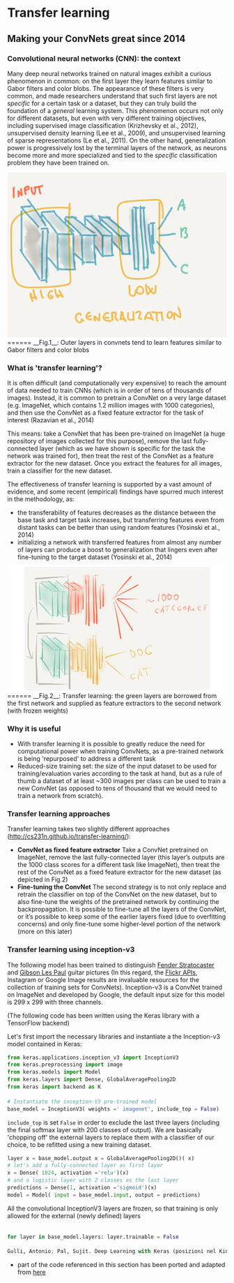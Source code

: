 # Transfer learning
## Making your ConvNets great since 2014

### Convolutional neural networks (CNN): the context
Many deep neural networks trained on natural images exhibit a curious phenomenon in common: on the first layer they learn features similar to Gabor filters and color blobs. The appearance of these filters is very common, and made researchers understand that such first layers are not _specific_ for a certain task or a dataset, but they can truly build the foundation of a _general_ learning system.
This phenomenon occurs not only for different datasets, but even with very different training objectives, including supervised image classification (Krizhevsky et al., 2012), unsupervised density learning (Lee et al., 2009), and unsupervised learning of sparse  representations (Le et al., 2011).
On the other hand, generalization power is progressively lost by the terminal layers of the network, as neurons become more and more specialized and tied to the _specific_ classification problem they have been trained on.

<img src="transfer_learning/image_1.png" alt="Image not found" width="600"/>
======
__Fig.1__: Outer layers in convnets tend to learn features similar to Gabor filters and color blobs

### What is 'transfer learning'?
It is often difficult (and computationally very expensive) to reach the amount of data needed to train CNNs (which is in order of tens of thousands of images). Instead, it is common to pretrain a ConvNet on a very large dataset (e.g. ImageNet, which contains 1.2 million images with 1000 categories), and then use the ConvNet as a fixed feature extractor for the task of interest (Razavian et al., 2014)


This means: take a ConvNet that has been pre-trained on ImageNet (a huge repository of images collected for this purpose), remove the last fully-connected layer (which as we have shown is specific for the task the network was trained for), then treat the rest of the ConvNet as a feature extractor for the new dataset. Once you extract the features for all images, train a classifier for the new dataset.

The effectiveness of transfer learning is supported by a vast amount of evidence, and some recent (empirical) findings have spurred much interest in the methodology, as:
- the transferability of features decreases as the distance between the base task and target task increases, but transferring features even from distant tasks can be better than using random features (Yosinski et al., 2014)
- initializing a network with transferred features from almost any number of layers can produce a boost to generalization that lingers even after fine-tuning to the target dataset (Yosinski et al., 2014)

<img src="transfer_learning/image_2_bis.png" alt="Image not found" width="800"/>
======
__Fig.2__: Transfer learning: the green layers are borrowed from the first network and supplied as feature extractors to the second network (with frozen weights)

### Why it is useful
- With transfer learning it is possible to greatly reduce the need for computational power when training ConvNets, as a pre-trained network is being 'repurposed' to address a different task
- Reduced-size training set: the size of the input dataset to be used for training/evaluation varies according to the task at hand, but as a rule of thumb a dataset of at least ~300 images per class can be used to train a new ConvNet (as opposed to tens of thousand that we would need to train a network from scratch).

### Transfer learning approaches
Transfer learning takes two slightly different approaches (http://cs231n.github.io/transfer-learning/):
- __ConvNet as fixed feature extractor__ Take a ConvNet pretrained on ImageNet, remove the last fully-connected layer (this layer’s outputs are the 1000 class scores for a different task like ImageNet), then treat the rest of the ConvNet as a fixed feature extractor for the new dataset (as depicted in Fig.2)
- __Fine-tuning the ConvNet__ The second strategy is to not only replace and retrain the classifier on top of the ConvNet on the new dataset, but to also fine-tune the weights of the pretrained network by continuing the backpropagation. It is possible to fine-tune all the layers of the ConvNet, or it’s possible to keep some of the earlier layers fixed (due to overfitting concerns) and only fine-tune some higher-level portion of the network (more on this later)

### Transfer learning using inception-v3
The following model has been trained to distinguish [Fender Stratocaster](https://en.wikipedia.org/wiki/Fender_Stratocaster) and [Gibson Les Paul](https://en.wikipedia.org/wiki/Gibson_Les_Paul) guitar pictures (In this regard, the [Flickr APIs](https://www.flickr.com/services/api/), Instagram or Google Image results are invaluable resources for the collection of training sets for ConvNets).
Inception-v3 is a ConvNet trained on ImageNet and developed by Google, the default input size for this model is 299 x 299 with three channels.  

(The following code has been written using the Keras library with a TensorFlow backend)


Let's first import the necessary libraries and instantiate a the Inception-v3 model contained in Keras:
```python
from keras.applications.inception_v3 import InceptionV3 
from keras.preprocessing import image 
from keras.models import Model 
from keras.layers import Dense, GlobalAveragePooling2D 
from keras import backend as K 

# Instantiate the inception-V3 pre-trained model
base_model = InceptionV3( weights =' imagenet', include_top = False) 
```
`include_top` is set `False` in order to exclude the last three layers (including the final softmax layer with 200 classes of output). We are basically 'chopping off' the external layers to replace them with a classifier of our choice, to be refitted using a new training dataset.

```python
layer x = base_model.output x = GlobalAveragePooling2D()( x)
# let's add a fully-connected layer as first layer
x = Dense( 1024, activation ='relu')(x)
# and a logistic layer with 2 classes as the last layer
predictions = Dense(1, activation ='sigmoid')(x)
model = Model( input = base_model.input, output = predictions)
```

All the convolutional InceptionV3 layers are frozen, so that training is only allowed for the external (newly defined) layers
```python
 
for layer in base_model.layers: layer.trainable = False

Gulli, Antonio; Pal, Sujit. Deep Learning with Keras (posizioni nel Kindle 1504-1505). Packt Publishing. Edizione del Kindle. 
```

* part of the code referenced in this section has been ported and adapted from [here](https://github.com/PacktPublishing/Deep-Learning-with-Keras/blob/master/LICENSE)
